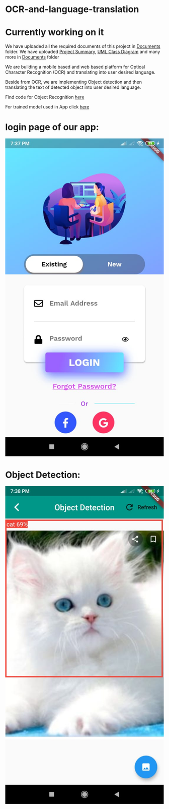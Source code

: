 # OCR-and-language-translation

# Currently working on it
We have uploaded all the required documents of this project in [Documents](Documents/) folder. We have uploaded [Project Summary](Documents/Project_Summary.pdf), [UML Class Diagram](Documents/Class_diagram.pdf) and many more in [Documents](Documents/) folder



We are building a mobile based and web based platform for Optical Character Recognition (OCR) and translating into user desired language.

Beside from OCR, we are implementing Object detection and then translating the text of detected object into user desired language.

Find code for Object Recognition [here](https://github.com/ashish807/OCR-and-language-translation/tree/master/Object%20Detetion)

For trained model used in App click [here](https://github.com/ashish807/OCR-and-language-translation/tree/master/App%20Development/app_dev/assets/tflite)

# login page of our app: 

![LoginPage](Images/login_page.jpeg)

# Object Detection: 

![CatDetected](Images/cat_detected.jpeg)
